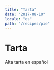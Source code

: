 ```yaml
---
title: "Tarta"
date: "2017-08-10"
locale: "es"
path: "/recipes/pie"
---
```


# Tarta

Alta tarta en español